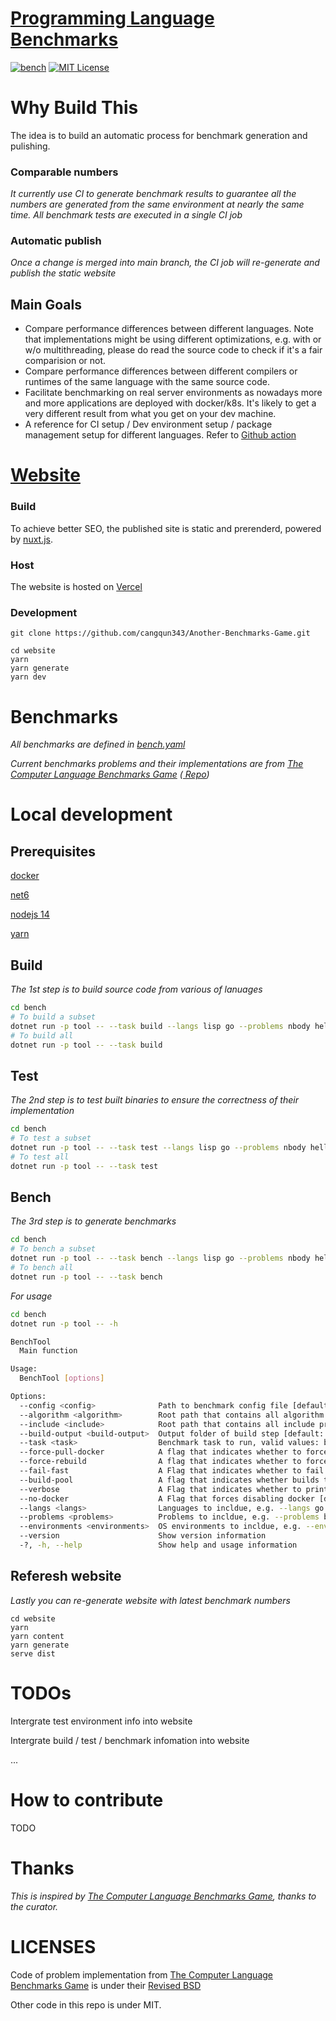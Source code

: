 # [Programming Language Benchmarks](https://benchit.vercel.app/)

[![bench](https://github.com/cangqun343/Another-Benchmarks-Game/actions/workflows/bench.yml/badge.svg)](https://github.com/cangqun343/Another-Benchmarks-Game/actions/workflows/bench.yml)
[![MIT License](https://img.shields.io/github/license/cangqun343/Another-Benchmarks-Game.svg)](https://github.com/cangqun343/Another-Benchmarks-Game/blob/master/LICENSE)

<!-- [![Build status](https://img.shields.io/appveyor/ci/cangqun343/Another-Benchmarks-Game/main.svg)](https://ci.appveyor.com/project/cangqun343/Another-Benchmarks-Game) -->

# Why Build This

The idea is to build an automatic process for benchmark generation and pulishing.

### Comparable numbers

_It currently use CI to generate benchmark results to guarantee all the numbers are generated from the same environment at nearly the same time. All benchmark tests are executed in a single CI job_

### Automatic publish

_Once a change is merged into main branch, the CI job will re-generate and publish the static website_

## Main Goals

- Compare performance differences between different languages. Note that implementations might be using different optimizations, e.g. with or w/o multithreading, please do read the source code to check if it's a fair comparision or not.
- Compare performance differences between different compilers or runtimes of the same language with the same source code.
- Facilitate benchmarking on real server environments as nowadays more and more applications are deployed with docker/k8s. It's likely to get a very different result from what you get on your dev machine.
- A reference for CI setup / Dev environment setup / package management setup for different languages. Refer to [Github action](https://github.com/cangqun343/BenchIt/blob/main/.github/workflows/bench.yml)

# [Website](https://benchit.vercel.app/)

### Build

To achieve better SEO, the published site is static and prerenderd, powered by [nuxt.js](https://nuxtjs.org/).

### Host

The website is hosted on [Vercel](https://vercel.com/)

### Development

```
git clone https://github.com/cangqun343/Another-Benchmarks-Game.git

cd website
yarn
yarn generate
yarn dev
```

# Benchmarks

_All benchmarks are defined in [bench.yaml](https://github.com/cangqun343/Another-Benchmarks-Game/blob/main/bench/bench.yaml)_

_Current benchmarks problems and their implementations are from [The Computer Language Benchmarks Game](https://benchmarksgame-team.pages.debian.net/benchmarksgame/) ([ Repo](https://salsa.debian.org/benchmarksgame-team/benchmarksgame/))_

# Local development

## Prerequisites

[docker](https://www.docker.com/)

[net6](https://dotnet.microsoft.com/)

[nodejs 14](https://nodejs.org/)

[yarn](https://yarnpkg.com/)

## Build

_The 1st step is to build source code from various of lanuages_

```bash
cd bench
# To build a subset
dotnet run -p tool -- --task build --langs lisp go --problems nbody helloworld --force-rebuild
# To build all
dotnet run -p tool -- --task build
```

## Test

_The 2nd step is to test built binaries to ensure the correctness of their implementation_

```bash
cd bench
# To test a subset
dotnet run -p tool -- --task test --langs lisp go --problems nbody helloworld
# To test all
dotnet run -p tool -- --task test
```

## Bench

_The 3rd step is to generate benchmarks_

```bash
cd bench
# To bench a subset
dotnet run -p tool -- --task bench --langs lisp go --problems nbody helloworld
# To bench all
dotnet run -p tool -- --task bench
```

_For usage_

```bash
cd bench
dotnet run -p tool -- -h

BenchTool
  Main function

Usage:
  BenchTool [options]

Options:
  --config <config>              Path to benchmark config file [default: bench.yaml]
  --algorithm <algorithm>        Root path that contains all algorithm code [default: algorithm]
  --include <include>            Root path that contains all include project templates [default: include]
  --build-output <build-output>  Output folder of build step [default: build]
  --task <task>                  Benchmark task to run, valid values: build, test, bench [default: build]
  --force-pull-docker            A flag that indicates whether to force pull docker image even when it exists [default: False]
  --force-rebuild                A flag that indicates whether to force rebuild [default: False]
  --fail-fast                    A Flag that indicates whether to fail fast when error occurs [default: False]
  --build-pool                   A flag that indicates whether builds that can run in parallel [default: False]
  --verbose                      A Flag that indicates whether to print verbose infomation [default: False]
  --no-docker                    A Flag that forces disabling docker [default: False]
  --langs <langs>                Languages to incldue, e.g. --langs go csharp [default: ]
  --problems <problems>          Problems to incldue, e.g. --problems binarytrees nbody [default: ]
  --environments <environments>  OS environments to incldue, e.g. --environments linux windows [default: ]
  --version                      Show version information
  -?, -h, --help                 Show help and usage information
```

## Referesh website

_Lastly you can re-generate website with latest benchmark numbers_

```
cd website
yarn
yarn content
yarn generate
serve dist
```

# TODOs

Intergrate test environment info into website

Intergrate build / test / benchmark infomation into website

...

# How to contribute

TODO

# Thanks

_This is inspired by [The Computer Language Benchmarks Game](https://benchmarksgame-team.pages.debian.net/benchmarksgame/), thanks to the curator._

# LICENSES

Code of problem implementation from [The Computer Language Benchmarks Game](https://salsa.debian.org/benchmarksgame-team/benchmarksgame/) is under their [Revised BSD](https://benchmarksgame-team.pages.debian.net/benchmarksgame/license.html)

Other code in this repo is under MIT.
